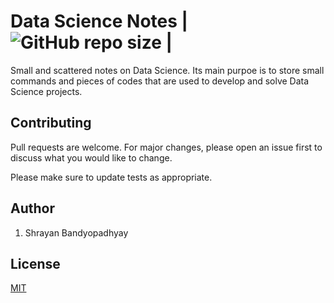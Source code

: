 # Data Science Notes | ![GitHub repo size](https://img.shields.io/github/repo-size/mr-shrayan/DataScienceNotes) |
Small and scattered notes on Data Science. Its main purpoe is to store small commands and pieces of codes that are used to develop and solve Data Science projects. 



## Contributing
Pull requests are welcome. For major changes, please open an issue first to discuss what you would like to change.

Please make sure to update tests as appropriate.

## Author
 1) Shrayan Bandyopadhyay

## License
[MIT](https://choosealicense.com/licenses/mit/)
